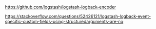 https://github.com/logstash/logstash-logback-encoder

https://stackoverflow.com/questions/52426121/logstash-logback-event-specific-custom-fields-using-structuredarguments-are-no
